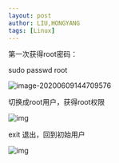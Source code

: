```yaml
---
layout: post
author: LIU,HONGYANG
tags: [Linux]
---
```








第一次获得root密码： 

sudo passwd root

![image-20200609144709576](https://tva1.sinaimg.cn/large/007S8ZIlgy1gfm1d3q13dj31480u047n.jpg)





 



切换成root用户，获得root权限

![img](https://tva1.sinaimg.cn/large/007S8ZIlgy1gfmfq1n9utj30wy0ogjud.jpg)

 





exit 退出，回到初始用户 

![img](https://tva1.sinaimg.cn/large/007S8ZIlgy1gfmfpxrvm5j30xa0ouwi3.jpg)

 